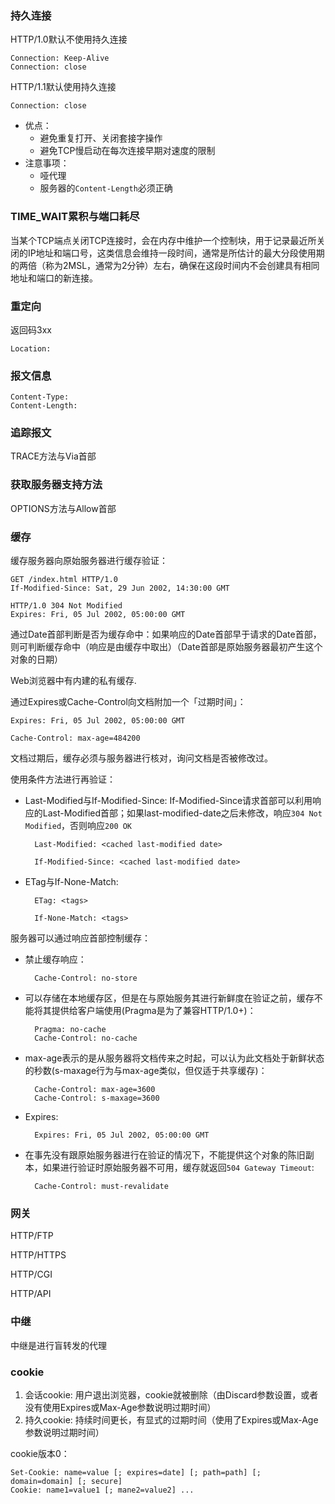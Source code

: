 ### 持久连接

HTTP/1.0默认不使用持久连接

    Connection: Keep-Alive
    Connection: close

HTTP/1.1默认使用持久连接

    Connection: close

* 优点：
    * 避免重复打开、关闭套接字操作
    * 避免TCP慢启动在每次连接早期对速度的限制
* 注意事项：
    * 哑代理
    * 服务器的`Content-Length`必须正确

### TIME_WAIT累积与端口耗尽

当某个TCP端点关闭TCP连接时，会在内存中维护一个控制块，用于记录最近所关闭的IP地址和端口号，这类信息会维持一段时间，通常是所估计的最大分段使用期的两倍（称为2MSL，通常为2分钟）左右，确保在这段时间内不会创建具有相同地址和端口的新连接。

### 重定向

返回码3xx

    Location:

### 报文信息

    Content-Type:
    Content-Length:

### 追踪报文

TRACE方法与Via首部

### 获取服务器支持方法

OPTIONS方法与Allow首部

### 缓存

缓存服务器向原始服务器进行缓存验证：

    GET /index.html HTTP/1.0
    If-Modified-Since: Sat, 29 Jun 2002, 14:30:00 GMT

    HTTP/1.0 304 Not Modified
    Expires: Fri, 05 Jul 2002, 05:00:00 GMT

通过Date首部判断是否为缓存命中：如果响应的Date首部早于请求的Date首部，则可判断缓存命中（响应是由缓存中取出）（Date首部是原始服务器最初产生这个对象的日期）

Web浏览器中有内建的私有缓存.

通过Expires或Cache-Control向文档附加一个「过期时间」：

    Expires: Fri, 05 Jul 2002, 05:00:00 GMT

    Cache-Control: max-age=484200

文档过期后，缓存必须与服务器进行核对，询问文档是否被修改过。

使用条件方法进行再验证：

* Last-Modified与If-Modified-Since: If-Modified-Since请求首部可以利用响应的Last-Modified首部；如果last-modified-date之后未修改，响应`304 Not Modified`，否则响应`200 OK`

        Last-Modified: <cached last-modified date>

        If-Modified-Since: <cached last-modified date>

* ETag与If-None-Match:

        ETag: <tags>

        If-None-Match: <tags>

服务器可以通过响应首部控制缓存：

* 禁止缓存响应：

        Cache-Control: no-store

* 可以存储在本地缓存区，但是在与原始服务其进行新鲜度在验证之前，缓存不能将其提供给客户端使用(Pragma是为了兼容HTTP/1.0+)：

        Pragma: no-cache
        Cache-Control: no-cache

* max-age表示的是从服务器将文档传来之时起，可以认为此文档处于新鲜状态的秒数(s-maxage行为与max-age类似，但仅适于共享缓存)：

        Cache-Control: max-age=3600
        Cache-Control: s-maxage=3600

* Expires:

        Expires: Fri, 05 Jul 2002, 05:00:00 GMT

* 在事先没有跟原始服务器进行在验证的情况下，不能提供这个对象的陈旧副本，如果进行验证时原始服务器不可用，缓存就返回`504 Gateway Timeout`:

        Cache-Control: must-revalidate

### 网关

HTTP/FTP

HTTP/HTTPS

HTTP/CGI

HTTP/API

### 中继

中继是进行盲转发的代理

### cookie

1. 会话cookie: 用户退出浏览器，cookie就被删除（由Discard参数设置，或者没有使用Expires或Max-Age参数说明过期时间）
2. 持久cookie: 持续时间更长，有显式的过期时间（使用了Expires或Max-Age参数说明过期时间）

cookie版本0：

    Set-Cookie: name=value [; expires=date] [; path=path] [; domain=domain] [; secure]
    Cookie: name1=value1 [; mane2=value2] ...

